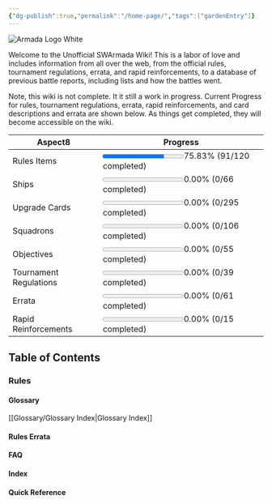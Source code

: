 ```yaml
---
{"dg-publish":true,"permalink":"/home-page/","tags":["gardenEntry"]}
---
```


![Armada Logo White](https://a.l3n.co/i/z4zVac.webp)

Welcome to the Unofficial SWArmada Wiki! This is a labor of love and includes information from all over the web, from the official rules, tournament regulations, errata, and rapid reinforcements, to a database of previous battle reports, including lists and how the battles went.

Note, this wiki is not complete. It it still a work in progress. Current Progress for rules, tournament regulations, errata, rapid reinforcements, and card descriptions and errata are shown below. As things get completed, they will become accessible on the wiki.


<div><table class="dataview table-view-table"><thead class="table-view-thead"><tr class="table-view-tr-header"><th class="table-view-th"><span>Aspect</span><span class="dataview small-text">8</span></th><th class="table-view-th"><span>Progress</span></th></tr></thead><tbody class="table-view-tbody"><tr><td><span>Rules Items</span></td><td><span><progress style="color: green" max="100" value="75.83"></progress><span>75.83% (91/120 completed)</span></span></td></tr><tr><td><span>Ships</span></td><td><span><progress style="color: orange" max="100" value="0.00"></progress><span>0.00% (0/66 completed)</span></span></td></tr><tr><td><span>Upgrade Cards</span></td><td><span><progress style="color: orange" max="100" value="0.00"></progress><span>0.00% (0/295 completed)</span></span></td></tr><tr><td><span>Squadrons</span></td><td><span><progress style="color: orange" max="100" value="0.00"></progress><span>0.00% (0/106 completed)</span></span></td></tr><tr><td><span>Objectives</span></td><td><span><progress style="color: orange" max="100" value="0.00"></progress><span>0.00% (0/55 completed)</span></span></td></tr><tr><td><span>Tournament Regulations</span></td><td><span><progress style="color: orange" max="100" value="0.00"></progress><span>0.00% (0/39 completed)</span></span></td></tr><tr><td><span>Errata</span></td><td><span><progress style="color: orange" max="100" value="0.00"></progress><span>0.00% (0/61 completed)</span></span></td></tr><tr><td><span>Rapid Reinforcements</span></td><td><span><progress style="color: orange" max="100" value="0.00"></progress><span>0.00% (0/15 completed)</span></span></td></tr></tbody></table></div>

## Table of Contents

### Rules

#### Glossary

[[Glossary/Glossary Index\|Glossary Index]]
#### Rules Errata

#### FAQ

#### Index

#### Quick Reference

